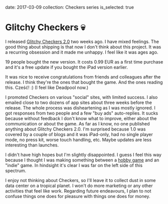 date: 2017-03-09
collection: Checkers series
is_selected: true

Glitchy Checkers :skull:
========================

I released [Glitchy Checkers 2.0][Press Kit] two weeks ago. I have mixed
feelings. The good thing about shipping is that now I don't think about
this project. It was a recurring obsession and it made me unhappy. I
feel like it was ages ago.

19 people bought the new version. It costs 0.99&nbsp;EUR as a first time
purchase and it's a free update if you bought the iPad version earlier.

It was nice to receive congratulations from friends and colleagues after
the release. I think they're the ones that bought the game. And the ones
reading this. Cześć! :) (I feel like Deadpool now.)

I promoted Checkers on various "social" sites, with limited success.
I also emailed close to two dozens of app sites about three weeks
before the release.  The whole process was disheartening as I was
mostly ignored.  I got responses from two people and a few "buy ads"
auto-replies.  It sucks because without feedback I don't know what
to improve, either about the communication or about the game.  As
far as I know, no one published anything about Glitchy Checkers 2.0.
I'm surprised because 1.0 was covered by a couple of blogs and it
was iPad-only, had no single player mode, no press kit, worse touch
handling, etc.  Maybe updates are less interesting than launches.

I didn't have high hopes but I'm slightly disappointed.  I guess I feel
this way because I thought I was making something between a [hobby
game][Extra Credits] and an "indie" game.  In hindsight it's clear I was
far on the left side of this spectrum.

I enjoy not thinking about Checkers, so I'll leave it to collect dust
in some data center on a tropical planet. I won't do more marketing or
any other activities that feel like work.  Regarding future endeavours,
I plan to not confuse things one does for pleasure with things one does
for money.

  [Press Kit]: http://narf.pl/posts/checkers-presskit
  [Extra Credits]: https://www.youtube.com/watch?v=m4p7T9O_tqg
